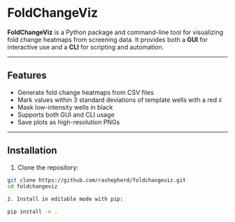 # FoldChangeViz

**FoldChangeViz** is a Python package and command-line tool for visualizing fold change heatmaps from screening data. It provides both a **GUI** for interactive use and a **CLI** for scripting and automation.

---

## Features

- Generate fold change heatmaps from CSV files
- Mark values within 3 standard deviations of template wells with a red `X`
- Mask low-intensity wells in black
- Supports both GUI and CLI usage
- Save plots as high-resolution PNGs

---

## Installation

1. Clone the repository:

```bash
git clone https://github.com/rashepherd/foldchangeviz.git
cd foldchangeviz

2. Install in editable mode with pip:

pip install -e .
